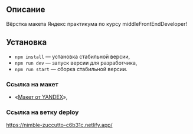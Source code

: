 ## Описание
Вёрстка макета Яндекс практикума по курсу middleFrontEndDeveloper!
## Установка

- `npm install` — установка стабильной версии,
- `npm run dev` — запуск версии для разработчика,
- `npm run start` — сборка стабильной версии.

### **Ссылка на макет**

- «[Макет от YANDEX](https://www.figma.com/file/jF5fFFzgGOxQeB4CmKWTiE/Chat_external_link?node-id=0%3A1)»,

### **Ссылка на ветку deploy**
https://nimble-zuccutto-c6b31c.netlify.app/